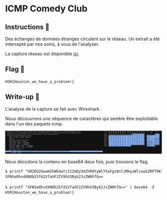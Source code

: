 # ICMP Comedy Club

## Instructions 📝

Des échanges de données étranges circulent sur le réseau.
Un extrait a été intercepté par nos soins, à vous de l'analyser.

La capture réseau est disponible [ici](http://10.22.148.10/~hsr224/icmp-exfiltration/capture.pcap).

## Flag 🚩

`HSR{Houston_we_have_a_problem!}`

## Write-up 📝

L'analyse de la capture se fait avec Wireshark.

Nous découvrons une séquence de caractères qui semble être exploitable dans l'un des paquets icmp.

![Pcap inspection](./solve/pcap-inspect.png)

Nous décodons la contenu en base64 deux fois, puis trouvons le flag.

```txt
$ printf "U0ZOU2UwaHZkWE4wYjI1ZmQyVmZhR0YyWlY5aFgzQnliMkpzWlcwaGZRPT0K" | base64 -d
SFNSe0hvdXN0b25fd2VfaGF2ZV9hX3Byb2JsZW0hfQ==

$ printf "SFNSe0hvdXN0b25fd2VfaGF2ZV9hX3Byb2JsZW0hfQ==" | base64 -d
HSR{Houston_we_have_a_problem!}
```
